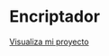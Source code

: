 #  Encriptador
<a href=" https://thiagobgamboa.github.io/Encriptador/" > Visualiza mi proyecto </a>
